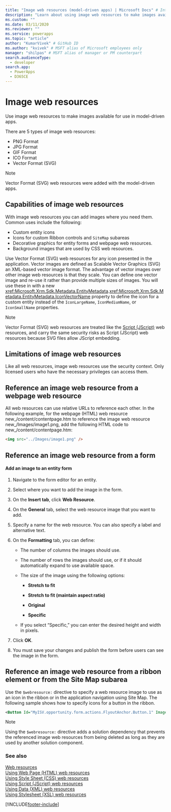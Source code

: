 ```yaml
---
title: "Image web resources (model-driven apps) | Microsoft Docs" # Intent and product brand in a unique string of 43-59 chars including spaces
description: "Learn about using image web resources to make images available for use" # 115-145 characters including spaces. This abstract displays in the search result.
ms.custom: ""
ms.date: 03/11/2020
ms.reviewer: ""
ms.service: powerapps
ms.topic: "article"
author: "KumarVivek" # GitHub ID
ms.author: "kvivek" # MSFT alias of Microsoft employees only
manager: "shilpas" # MSFT alias of manager or PM counterpart
search.audienceType: 
  - developer
search.app: 
  - PowerApps
  - D365CE
---
```

# Image web resources

Use image web resources to make images available for use in model-driven apps.  

There are 5 types of image web resources: 
* PNG Format
* JPG Format
* GIF Format
* ICO Format
* Vector Format (SVG)

> [!NOTE]
> Vector Format (SVG) web resources were added with the model-driven apps.

  
<a name="BKMK_Capabilities"></a>   
## Capabilities of image web resources  
 With image web resources you can add images where you need them. Common uses include the following:  
  
- Custom entity icons  
- Icons for custom Ribbon controls and `SiteMap` subareas  
- Decorative graphics for entity forms and webpage web resources.  
- Background images that are used by CSS web resources.  

Use Vector Format (SVG) web resources for any icon presented in the application. Vector images are defined as Scalable Vector Graphics (SVG) an XML-based vector image format. The advantage of vector images over other image web resources is that they scale. You can define one vector image and re-use it rather than provide multiple sizes of images. You will use these in with a new <xref:Microsoft.Xrm.Sdk.Metadata.EntityMetadata>.<xref:Microsoft.Xrm.Sdk.Metadata.EntityMetadata.IconVectorName> property to define the icon for a custom entity instead of the `IconLargeName`, `IconMediumName`, or `IconSmallName` properties.

> [!NOTE]
> Vector Format (SVG) web resources are treated like the [Script (JScript)](/powerapps/developer/model-driven-apps/script-jscript-web-resources) web resources, and carry the same security risks as Script (JScript) web resources because SVG files allow JScript embedding.
  
<a name="BKMK_Limitations"></a>   
## Limitations of image web resources  
 Like all web resources, image web resources use the security context. Only licensed users who have the necessary privileges can access them.  
 
  
<a name="BKMK_ReferenceFromWebPageWebResource"></a>   
## Reference an image web resource from a webpage web resource  
 All web resources can use relative URLs to reference each other. In the following example, for the webpage (HTML) web resource new_/content/contentpage.htm to reference the image web resource new_/Images/image1.png, add the following HTML code to new_/content/contentpage.htm:  
  
```html  
<img src="../Images/image1.png" />  
```  
  
<a name="BKMK_ReferenceFromForm"></a>   
## Reference an image web resource from a  form  
  
#### Add an image to an entity form  
  
1.  Navigate to the form editor for an entity.  
  
2.  Select where you want to add the image in the form.  
  
3.  On the **Insert tab**, click **Web Resource**.  
  
4.  On the **General** tab, select the web resource image that you want to add.  
  
5.  Specify a name for the web resource. You can also specify a label and alternative text.  
  
6.  On the **Formatting** tab, you can define:  
  
    -   The number of columns the images should use.  
  
    -   The number of rows the images should use, or if it should automatically expand to use available space.  
  
    -   The size of the image using the following options:  
  
        - **Stretch to fit**  
  
        - **Stretch to fit (maintain aspect ratio)**  
  
        - **Original**  
  
        - **Specific**  
  
    -   If you select “Specific,” you can enter the desired height and width in pixels.  
  
7.  Click **OK**.  
  
8.  You must save your changes and publish the form before users can see the image in the form.  
  
<a name="BKMK_ReferenceWithWebResourcedirective"></a>   
## Reference an image web resource from a ribbon element or from the Site Map subarea  
 Use the `$webresource:` directive to specify a web resource image to use as an icon in the ribbon or in the application navigation using Site Map. The following sample shows how to specify icons for a button in the ribbon.  
  
```xml  
<Button Id="MyISV.opportunity.form.actions.FlyoutAnchor.Button.1" Image16by16="$webresource:new_/icons/oneIcon16.png" Image32by32="$webresource:new_/icons/oneIcon32.png"/>  
```  
  
> [!NOTE]
> Using the `$webresource:` directive adds a solution dependency that prevents the referenced image web resources from being deleted as long as they are used by another solution component.  
  
### See also  
 [Web resources](web-resources.md)   
 [Using Web Page (HTML) web resources](webpage-html-web-resources.md)   
 [Using Style Sheet (CSS) web resources](css-web-resources.md)   
 [Using Script (JScript) web resources](script-jscript-web-resources.md)   
 [Using Data (XML) web resources](data-xml-web-resources.md)     
 [Using Stylesheet (XSL) web resources](stylesheet-xsl-web-resources.md)


[!INCLUDE[footer-include](../../includes/footer-banner.md)]
